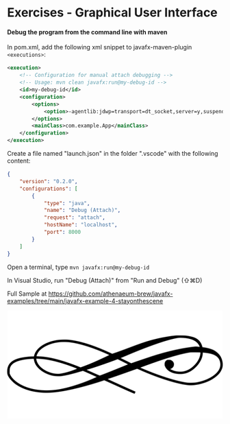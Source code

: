 #  Exercises - Graphical User Interface 

#### Debug the program from the command line with maven

In pom.xml, add the following xml snippet to javafx-maven-plugin ```<executions>```:

```xml
<execution>
    <!-- Configuration for manual attach debugging -->
    <!-- Usage: mvn clean javafx:run@my-debug-id -->
    <id>my-debug-id</id>
    <configuration>
        <options>
            <option>-agentlib:jdwp=transport=dt_socket,server=y,suspend=y,address=localhost:8000</option>
        </options>
        <mainClass>com.example.App</mainClass>
    </configuration>
</execution>
```

Create a file named "launch.json" in the folder ".vscode" with the following content:

```json
{
    "version": "0.2.0",
    "configurations": [
        {
            "type": "java",
            "name": "Debug (Attach)",
            "request": "attach",
            "hostName": "localhost",
            "port": 8000
        }
    ]
}
```

Open a terminal, type ```mvn javafx:run@my-debug-id```

In Visual Studio, run "Debug (Attach)" from "Run and Debug" (⇧⌘D)

Full Sample at https://github.com/athenaeum-brew/javafx-examples/tree/main/javafx-example-4-stayonthescene

<img src="/images/29115.svg" alt="separator" class="frise">
